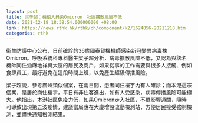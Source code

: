 ```yaml
---
layout: post
title: 梁子超：機組人員染Omicron　社區擴散風險不低
date: 2021-12-18 18:38:54.000000000 +08:00
link: https://news.rthk.hk/rthk/ch/component/k2/1624856-20211218.htm
categories: rthk
---
```


衞生防護中心公布，日前確診的36歲國泰貨機機師感染新冠變異病毒株Omicron。呼吸系統科專科醫生梁子超分析，病毒擴散風險不低，又認為與該名機師同住油麻地祥興大廈的居民及商戶，如果從事的工作需要與很多人接觸、例如食肆員工，最好避免在這段時間上班，以免產生超級傳播風險。

梁子超說，參考廣州類似個案，在兩日間，患者同住樓宇內有人確診；而本港這宗個案，是居於商住樓宇，平日有非住客進出，如有人受感染，病毒傳播風險可能極大。他指出，本港社區免疫力低，如果Omicron走入社區，不單影響通關，隨時可導致出現第五波疫情，建議當局應在大廈增設流動檢測站，方便居民接受強制檢測，並盡快通知檢測結果。
